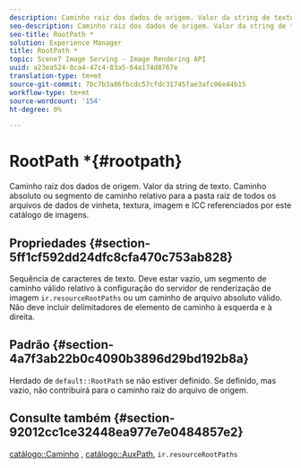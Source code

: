 ```yaml
---
description: Caminho raiz dos dados de origem. Valor da string de texto. Caminho absoluto ou segmento de caminho relativo para a pasta raiz de todos os arquivos de dados de vinheta, textura, imagem e ICC referenciados por este catálogo de imagens.
seo-description: Caminho raiz dos dados de origem. Valor da string de texto. Caminho absoluto ou segmento de caminho relativo para a pasta raiz de todos os arquivos de dados de vinheta, textura, imagem e ICC referenciados por este catálogo de imagens.
seo-title: RootPath *
solution: Experience Manager
title: RootPath *
topic: Scene7 Image Serving - Image Rendering API
uuid: a23ea524-8ca4-47c4-83a5-64a174d8767e
translation-type: tm+mt
source-git-commit: 7bc7b3a86fbcdc57cfdc31745fae3afc06e44b15
workflow-type: tm+mt
source-wordcount: '154'
ht-degree: 0%

---
```



# RootPath *{#rootpath}

Caminho raiz dos dados de origem. Valor da string de texto. Caminho absoluto ou segmento de caminho relativo para a pasta raiz de todos os arquivos de dados de vinheta, textura, imagem e ICC referenciados por este catálogo de imagens.

## Propriedades {#section-5ff1cf592dd24dfc8cfa470c753ab828}

Sequência de caracteres de texto. Deve estar vazio, um segmento de caminho válido relativo à configuração do servidor de renderização de imagem `ir.resourceRootPaths` ou um caminho de arquivo absoluto válido. Não deve incluir delimitadores de elemento de caminho à esquerda e à direita.

## Padrão {#section-4a7f3ab22b0c4090b3896d29bd192b8a}

Herdado de `default::RootPath` se não estiver definido. Se definido, mas vazio, não contribuirá para o caminho raiz do arquivo de origem.

## Consulte também {#section-92012cc1ce32448ea977e7e0484857e2}

[catálogo::Caminho](../../../../../ir-api/material-cat/image-rendering-api-ref/c-ir-material-catalog/c-ir-material-data-reference/r-ir-path.md#reference-59ebb624250a4965ad1737578a2ab590) ,  [catálogo::AuxPath](../../../../../ir-api/material-cat/image-rendering-api-ref/c-ir-material-catalog/c-ir-material-data-reference/r-ir-auxpath.md#reference-943ad5ee3c3b4b06bbcbb005db0dc969),  `ir.resourceRootPaths`
